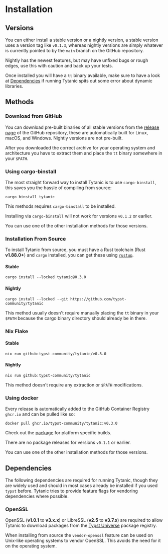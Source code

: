 # Installation
## Versions
You can either install a stable version or a nightly version, a stable version uses a version tag like `v0.1.3`, whereas nightly versions are simply whatever is currently pointed to by the `main` branch on the GitHub repository.

Nightly has the newest features, but may have unfixed bugs or rough edges, use this with caution and back up your tests.

Once installed you will have a `tt` binary available, make sure to have a look at [Dependencies](#dependencies) if running Tytanic spits out some error about dynamic libraries.

## Methods
### Download from GitHub
You can download pre-built binaries of all stable versions from the [release page][releases] of the GitHub repository, these are automatically built for Linux, macOS, and Windows.
Nightly versions are not pre-built.

After you downloaded the correct archive for your operating system and architecture you have to extract them and place the `tt` binary somewhere in your `$PATH`.

### Using cargo-binstall
The most straight forward way to install Tytanic is to use `cargo-binstall`, this saves you the hassle of compiling from source:
```shell
cargo binstall tytanic
```

This methods requires `cargo-binstall` to be installed.

<div class="warning">

Installing via `cargo-binstall` will not work for versions `v0.1.2` or earlier.

You can use one of the other installation methods for those versions.

</div>

### Installation From Source
To install Tytanic from source, you must have a Rust toolchain (Rust **v1.88.0+**) and `cargo` installed, you can get these using [`rustup`][rustup].

#### Stable
```shell
cargo install --locked tytanic@0.3.0
```

#### Nightly
```shell
cargo install --locked --git https://github.com/typst-community/tytanic
```

This method usually doesn't require manually placing the `tt` binary in your `$PATH` because the cargo binary directory should already be in there.

### Nix Flake
#### Stable
```shell
nix run github:typst-community/tytanic/v0.3.0
```

#### Nightly
```shell
nix run github:typst-community/tytanic
```

This method doesn't require any extraction or `$PATH` modifications.

### Using docker
Every release is automatically added to the GitHub Container Registry `ghcr.io` and can be pulled like so:
```shell
docker pull ghcr.io/typst-community/tytanic:v0.3.0
```

Check out the [package][docker] for platform specific builds.

<div class="warning">

There are no package releases for versions `v0.1.1` or earlier.

You can use one of the other installation methods for those versions.

</div>

## Dependencies
The following dependencies are required for running Tytanic, though they are widely used and should in most cases already be installed if you used `typst` before.
Tytanic tries to provide feature flags for vendoring dependencies where possible.

### OpenSSL
OpenSSL (**v1.0.1** to **v3.x.x**) or LibreSSL (**v2.5** to **v3.7.x**) are required to allow Tytanic to download packages from the [Typst Universe][universe] package registry.

When installing from source the `vendor-openssl` feature can be used on Unix-like operating systems to vendor OpenSSL.
This avoids the need for it on the operating system.

[releases]: https://github.com/typst-community/tytanic/releases/
[rustup]: https://www.rust-lang.org/tools/install
[docker]: https://github.com/users/typst-community/packages/container/tytanic
[universe]: https://typst.app/universe
